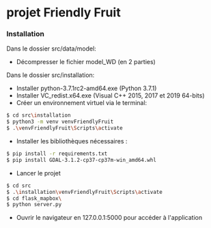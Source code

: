 # projet Friendly Fruit


### Installation

Dans le dossier src/data/model:
- Décompresser le fichier model_WD (en 2 parties)

Dans le dossier src/installation:

- Installer python-3.7.1rc2-amd64.exe (Python 3.7.1)
- Installer VC_redist.x64.exe (Visual C++ 2015, 2017 et 2019 64-bits)
- Créer un environnement virtuel via le terminal:
```sh
$ cd src\installation
$ python3 -m venv venvFriendlyFruit
$ .\venvFriendlyFruit\Scripts\activate
```
- Installer les bibliothèques nécessaires :
```sh
$ pip install -r requirements.txt
$ pip install GDAL-3.1.2-cp37-cp37m-win_amd64.whl
```
- Lancer le projet
```sh
$ cd src
$ .\installation\venvFriendlyFruit\Scripts\activate
$ cd flask_mapbox\
$ python server.py
```
- Ouvrir le navigateur en 127.0.0.1:5000 pour accéder à l'application
